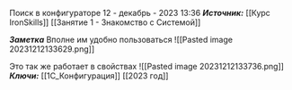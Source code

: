 
Поиск в конфигураторе
 12 - декабрь - 2023  13:36 
***Источник:***  [[Курс IronSkills]] [[Занятие 1 - Знакомство с Системой]]

***Заметка*** 
Вполне им удобно пользоваться
![[Pasted image 20231212133629.png]]

Это так же работает в свойствах
![[Pasted image 20231212133736.png]]
***Ключи:*** [[1С_Конфигурация]]  [[2023 год]]